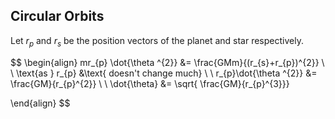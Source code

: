 ## Circular Orbits

Let $r_{p}$ and  $r_{s}$  be the position vectors of the planet and star respectively.

$$
\begin{align}
mr_{p} \dot{\theta ^{2}} &= \frac{GMm}{(r_{s}+r_{p})^{2}} \\ \\
\text{as  } r_{p} &\text{  doesn't change much} \\ \\
r_{p}\dot{\theta ^{2}} &= \frac{GM}{r_{p}^{2}} \\ \\
\dot{\theta} &= \sqrt{ \frac{GM}{r_{p}^{3}}}

\end{align}
$$